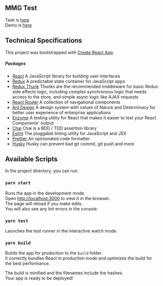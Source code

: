 ## MMG Test 

Task is [here](https://gist.github.com/moldstud-hr/a4398f6dddd16dc25e9bb387a9b4f4b8)<br/>
Demo is [here](https://tender-ride-0da5a8.netlify.com) 

## Technical Specifications

This project was bootstrapped with [Create React App](https://github.com/facebook/create-react-app).

##### Packages

- [React](https://reactjs.org/) A JavaScript library for building user interfaces
- [Redux](https://redux.js.org/) A predictable state container for JavaScript apps
- [Redux Thunk](https://github.com/reduxjs/redux-thunk) Thunks are the recommended middleware for basic Redux side effects logic, including complex synchronous logic that needs access to the store, and simple async logic like AJAX requests
- [React Router](https://reacttraining.com/react-router/) A collection of navigational components
- [Ant Design](https://ant.design/) A design system with values of Nature and Determinacy for better user experience of enterprise applications
- [Enzyme](https://airbnb.io/enzyme/) A testing utility for React that makes it easier to test your React Components' output
- [Chai](https://www.chaijs.com/) Chai is a BDD / TDD assertion library
- [Eslint](https://eslint.org/) The pluggable linting utility for JavaScript and JSX
- [Prettier](https://prettier.io/) An opinionated code formatter
- [Husky](https://github.com/typicode/husky) Husky can prevent bad git commit, git push and more

## Available Scripts

In the project directory, you can run:

### `yarn start`

Runs the app in the development mode.<br>
Open [http://localhost:3000](http://localhost:3000) to view it in the browser.<br/> 
The page will reload if you make edits.<br/>
You will also see any lint errors in the console.

### `yarn test`

Launches the test runner in the interactive watch mode.<br>

### `yarn build`

Builds the app for production to the `build` folder.<br>
It correctly bundles React in production mode and optimizes the build for the best performance.

The build is minified and the filenames include the hashes.<br>
Your app is ready to be deployed!
